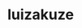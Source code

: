 ---
title: luizakuze
github: https://github.com/luizakuze
mode: dark
transition: 1s
score: 76.9
archetype:
- Minimalistic
---
